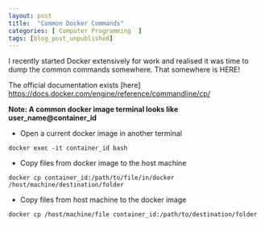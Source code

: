 ```yaml
---
layout: post
title:  "Common Docker Commands"
categories: [ Computer Programming  ]
tags: [blog_post_unpublished]
---
```


I recently started Docker extensively for work and realised it was time to dump the common commands somewhere. That somewhere is HERE!

The official documentation exists [here] https://docs.docker.com/engine/reference/commandline/cp/

**Note: A common docker image terminal looks like user_name@container_id**

* Open a current docker image in another terminal

`docker exec -it container_id bash`

* Copy files from docker image to the host machine

`docker cp container_id:/path/to/file/in/docker /host/machine/destination/folder`

* Copy files from host machine to the docker image 

`docker cp /host/machine/file container_id:/path/to/destination/folder `



